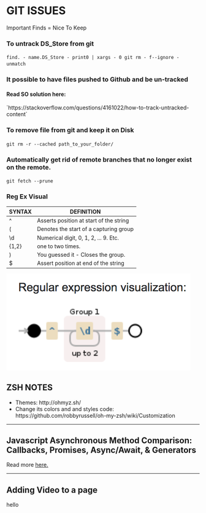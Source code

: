 <h1>GIT ISSUES</h1>

Important Finds = Nice To Keep

### To untrack DS_Store from git
`find. - name.DS_Store - print0 | xargs - 0 git rm - f--ignore - unmatch`

### It possible to have files pushed to Github and be un-tracked
<h4>Read SO solution here:</h4>
`https://stackoverflow.com/questions/4161022/how-to-track-untracked-content`


### To remove file from git and keep it on Disk
`git rm -r --cached path_to_your_folder/`


### Automatically get rid of remote branches that no longer exist on the remote.
`git fetch --prune`


### Reg Ex Visual
SYNTAX  | DEFINITION
------------- | -------------
^  | Asserts position at start of the string
(  | Denotes the start of a capturing group
\d  | Numerical digit, 0, 1, 2, ... 9. Etc.
{1,2}  | one to two times.
)  | You guessed it - Closes the group.
$  | Assert position at end of the string
![visual](https://raw.githubusercontent.com/IamGiel/notes/master/images/regex%20visual.png)


<h2>ZSH NOTES</h2>
<ul>
  <li>Themes: http://ohmyz.sh/ </li>
  <li>Change its colors and and styles code: https://github.com/robbyrussell/oh-my-zsh/wiki/Customization</li>
</ul>

<hr>

<h2>Javascript Asynchronous Method Comparison: Callbacks, Promises, Async/Await, & Generators</h2>

<p>Read more <a href="https://medium.com/@jamil.lawrence/javascript-asynchronous-method-comparison-callbacks-promises-async-await-generators-e689d579aba7">here.</a></p>

<hr>

<style>
#example3 {
    border: 1px solid;
    padding: 10px;
    box-shadow: 5px 10px red;
}
</style>

<h2>Adding Video to a page</h2>
<embed id="example3"> hello </embed>


